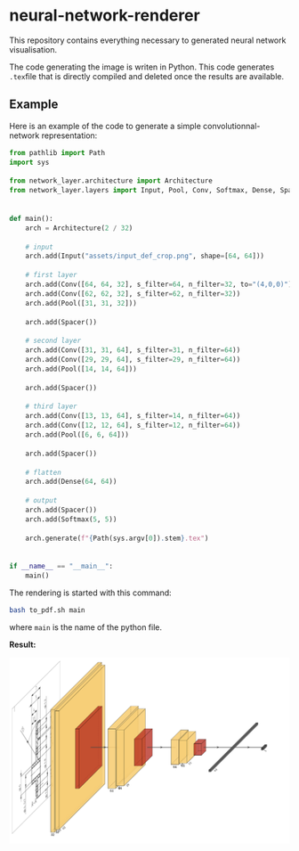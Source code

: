 # neural-network-renderer

This repository contains everything necessary to generated neural network visualisation.

The code generating the image is writen in Python. This code generates `.tex`file that is directly compiled and deleted once the results are available.

## Example

Here is an example of the code to generate a simple convolutionnal-network representation:

```Python
from pathlib import Path
import sys

from network_layer.architecture import Architecture
from network_layer.layers import Input, Pool, Conv, Softmax, Dense, Spacer


def main():
    arch = Architecture(2 / 32)

    # input
    arch.add(Input("assets/input_def_crop.png", shape=[64, 64]))

    # first layer
    arch.add(Conv([64, 64, 32], s_filter=64, n_filter=32, to="(4,0,0)"))
    arch.add(Conv([62, 62, 32], s_filter=62, n_filter=32))
    arch.add(Pool([31, 31, 32]))

    arch.add(Spacer())

    # second layer
    arch.add(Conv([31, 31, 64], s_filter=31, n_filter=64))
    arch.add(Conv([29, 29, 64], s_filter=29, n_filter=64))
    arch.add(Pool([14, 14, 64]))

    arch.add(Spacer())

    # third layer
    arch.add(Conv([13, 13, 64], s_filter=14, n_filter=64))
    arch.add(Conv([12, 12, 64], s_filter=12, n_filter=64))
    arch.add(Pool([6, 6, 64]))

    arch.add(Spacer())

    # flatten
    arch.add(Dense(64, 64))

    # output
    arch.add(Spacer())
    arch.add(Softmax(5, 5))

    arch.generate(f"{Path(sys.argv[0]).stem}.tex")


if __name__ == "__main__":
    main()
```

The rendering is started with this command: 

```sh
bash to_pdf.sh main
```
where `main` is the name of the python file.

**Result:**

![results](./assets/results.png)